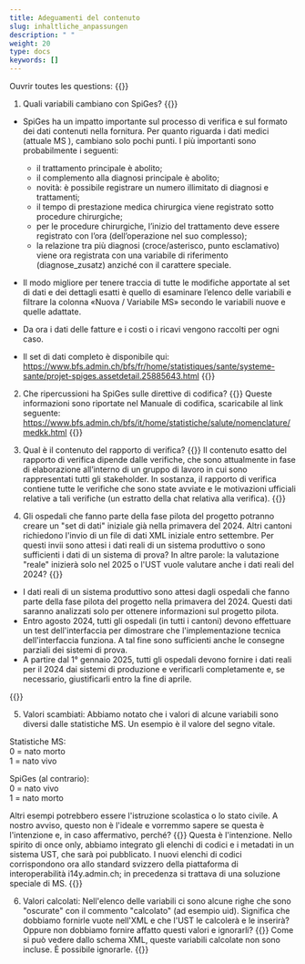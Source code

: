 ```yaml
---
title: Adeguamenti del contenuto
slug: inhaltliche_anpassungen
description: " "
weight: 20
type: docs
keywords: []
---
```


Ouvrir toutes les questions: {{<collapsibleGroupCommand groupId="contenu">}}

1. Quali variabili cambiano con SpiGes?
{{<collapsibleBlock groupId="contenu">}}

- SpiGes ha un impatto importante sul processo di verifica e sul formato dei dati contenuti nella fornitura. Per quanto riguarda i dati medici (attuale MS ), cambiano solo pochi punti. I più importanti sono probabilmente i seguenti:

    - il trattamento principale è abolito; 
	- il complemento alla diagnosi principale è abolito; 
	- novità: è possibile registrare un numero illimitato di diagnosi e trattamenti; 
	- il tempo di prestazione medica chirurgica viene registrato sotto procedure chirurgiche; 
	- per le procedure chirurgiche, l’inizio del trattamento deve essere registrato con l’ora (dell’operazione nel suo complesso); 
	- la relazione tra più diagnosi (croce/asterisco, punto esclamativo) viene ora registrata con una variabile di riferimento (diagnose_zusatz) anziché con il carattere speciale. 
- Il modo migliore per tenere traccia di tutte le modifiche apportate al set di dati e dei dettagli esatti è quello di esaminare l’elenco delle variabili e filtrare la colonna «Nuova / Variabile MS» secondo le variabili nuove e quelle adattate. 
- Da ora i dati delle fatture e i costi o i ricavi vengono raccolti per ogni caso. 
- Il set di dati completo è disponibile qui: <a href="https://www.bfs.admin.ch/bfs/fr/home/statistiques/sante/systeme-sante/projet-spiges.assetdetail.25885643.html"> https://www.bfs.admin.ch/bfs/fr/home/statistiques/sante/systeme-sante/projet-spiges.assetdetail.25885643.html </a>
{{</collapsibleBlock>}}

2. Che ripercussioni ha SpiGes sulle direttive di codifica?
{{<collapsibleBlock groupId="contenu">}}
Queste informazioni sono riportate nel Manuale di codifica, scaricabile al link seguente:  <a href="https://www.bfs.admin.ch/bfs/it/home/statistiche/salute/nomenclature/medkk.html"> https://www.bfs.admin.ch/bfs/it/home/statistiche/salute/nomenclature/medkk.html </a>
{{</collapsibleBlock>}}

3. Qual è il contenuto del rapporto di verifica?
{{<collapsibleBlock groupId="contenu">}}
Il contenuto esatto del rapporto di verifica dipende dalle verifiche, che sono attualmente in fase di elaborazione all’interno di un gruppo di lavoro in cui sono rappresentati tutti gli stakeholder. In sostanza, il rapporto di verifica contiene tutte le verifiche che sono state avviate e le motivazioni ufficiali relative a tali verifiche (un estratto della chat relativa alla verifica).
{{</collapsibleBlock>}}

4. Gli ospedali che fanno parte della fase pilota del progetto potranno creare un "set di dati" iniziale già nella primavera del 2024. Altri cantoni richiedono l'invio di un file di dati XML iniziale entro settembre. Per questi invii sono attesi i dati reali di un sistema produttivo o sono sufficienti i dati di un sistema di prova? In altre parole: la valutazione "reale" inizierà solo nel 2025 o l'UST vuole valutare anche i dati reali del 2024?
{{<collapsibleBlock groupId="contenu">}}

- I dati reali di un sistema produttivo sono attesi dagli ospedali che fanno parte della fase pilota del progetto nella primavera del 2024. Questi dati saranno analizzati solo per ottenere informazioni sul progetto pilota.   
- Entro agosto 2024, tutti gli ospedali (in tutti i cantoni) devono effettuare un test dell'interfaccia per dimostrare che l'implementazione tecnica dell'interfaccia funziona. A tal fine sono sufficienti anche le consegne parziali dei sistemi di prova. 
- A partire dal 1° gennaio 2025, tutti gli ospedali devono fornire i dati reali per il 2024 dai sistemi di produzione e verificarli completamente e, se necessario, giustificarli entro la fine di aprile. 

{{</collapsibleBlock>}}

5. Valori scambiati: Abbiamo notato che i valori di alcune variabili sono diversi dalle statistiche MS. Un esempio è il valore del segno vitale. 

Statistiche MS:         
0 = nato morto          
1 = nato vivo           

SpiGes (al contrario):            
0 = nato vivo               
1 = nato morto          

Altri esempi potrebbero essere l'istruzione scolastica o lo stato civile. A nostro avviso, questo non è l'ideale e vorremmo sapere se questa è l'intenzione e, in caso affermativo, perché? 
{{<collapsibleBlock groupId="contenu">}}
Questa è l'intenzione. Nello spirito di once only, abbiamo integrato gli elenchi di codici e i metadati in un sistema UST, che sarà poi pubblicato. I nuovi elenchi di codici corrispondono ora allo standard svizzero della piattaforma di interoperabilità i14y.admin.ch; in precedenza si trattava di una soluzione speciale di MS.
{{</collapsibleBlock>}}

6. Valori calcolati: Nell'elenco delle variabili ci sono alcune righe che sono "oscurate" con il commento "calcolato" (ad esempio uid). Significa che dobbiamo fornirle vuote nell'XML e che l'UST le calcolerà e le inserirà? Oppure non dobbiamo fornire affatto questi valori e ignorarli? 
{{<collapsibleBlock groupId="contenu">}}
Come si può vedere dallo schema XML, queste variabili calcolate non sono incluse. È possibile ignorarle.
{{</collapsibleBlock>}}

